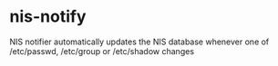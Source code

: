 nis-notify
==========

NIS notifier automatically updates the NIS database whenever one of /etc/passwd, /etc/group or /etc/shadow changes
